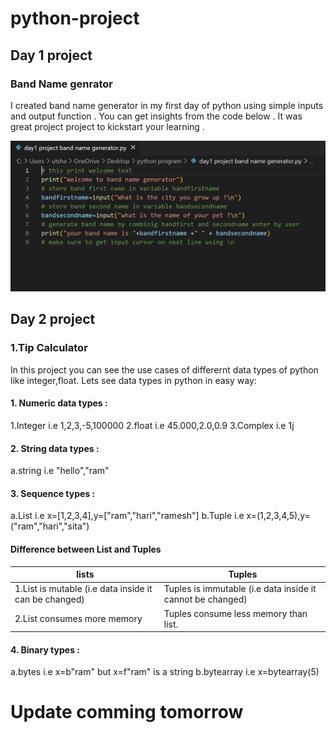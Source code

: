 # python-project
## Day 1 project 
### Band Name genrator
I created band name generator in my first day of python using simple inputs and output function . You can get insights from the code below . It was great project project to kickstart your learning . 

![alt text](https://github.com/Peterpaudel/python-project/blob/94890c72f077540c1cb6b7b11f2e07e36f5c4dc9/images/day1.png)



## Day 2 project
### 1.Tip Calculator
In this project you can see the use cases of differernt data types of python like integer,float.
Lets see data types in python in easy way:
#### 1. Numeric data types :
 1.Integer
 i.e 1,2,3,-5,100000
 2.float 
 i.e 45.000,2.0,0.9
 3.Complex
 i.e 1j
#### 2. String data types :
a.string 
i.e "hello","ram"
#### 3. Sequence types :
a.List 
i.e x=[1,2,3,4],y=["ram","hari","ramesh"]
b.Tuple
i.e x=(1,2,3,4,5),y=("ram","hari","sita")

#### Difference between List and Tuples

| lists | Tuples|
|-------|-------|
| 1.List is mutable (i.e data inside it can be changed) | Tuples is immutable (i.e data inside it cannot be changed) |
| 2.List consumes more memory | Tuples consume less memory than list.|


#### 4. Binary types :
a.bytes
i.e x=b"ram" but x=f"ram" is a string
b.bytearray
i.e x=bytearray(5)
# Update comming tomorrow
